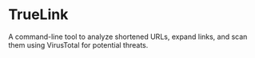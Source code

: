 # TrueLink
A command-line tool to analyze shortened URLs, expand links, and scan them using VirusTotal for potential threats.
